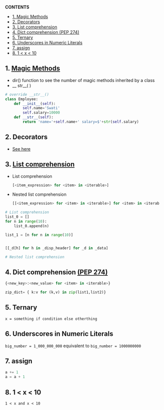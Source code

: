 **CONTENTS**
- [1. Magic Methods](#1-magic-methods)
- [2. Decorators](#2-decorators)
- [3. List comprehension](#3-list-comprehension)
- [4. Dict comprehension (PEP 274)](#4-dict-comprehension-pep-274)
- [5. Ternary](#5-ternary)
- [6. Underscores in Numeric Literals](#6-underscores-in-numeric-literals)
- [7. assign](#7-assign)
- [8. 1 \< x \< 10](#8-1--x--10)


## 1. [Magic Methods](https://www.tutorialsteacher.com/python/magic-methods-in-python)
- dir() function to see the number of magic methods inherited by a class
- __ str__( )
```python
# override __str__()
class Employee:
    def __init__(self):
        self.name='Swati'
        self.salary=10000
    def __str__(self):
        return 'name='+self.name+' salary=$'+str(self.salary)
```


## 2. Decorators
- [See here](https://github.com/jeyu54217/Study_Note/blob/main/Python/decorator.md)


## 3. [List comprehension](https://docs.python.org/3/tutorial/datastructures.html#list-comprehensions)
- List comprehension
    ```python 
    [<item_expression> for <item> in <iterable>]
    ```

- Nested list comprehension
    ```python 
    [[<item_expression> for <item> in <iterable>] for <item> in <iterable>]
    ```

```python
# List comprehension
list_0 = []
for n in range(10):
    list_0.append(n)

list_1 = [n for n in range(10)]


[[_d[h] for h in _disp_header] for _d in _data]

# Nested list comprehension

```
## 4. Dict comprehension [(PEP 274)](https://peps.python.org/pep-0274/)
```python 
{<new_key>:<new_value> for <item> in <iterable>}
```
```python
zip_dict= { k:v for (k,v) in zip(list1,list2)}


```
## 5. Ternary

```x = something if condition else otherthing```

## 6. Underscores in Numeric Literals
```big_number = 1_000_000_000``` equivalent to ```big_number = 1000000000```

## 7. assign
```python
a += 1
a = a + 1
```
## 8. 1 < x < 10
```1 < x and x < 10```

